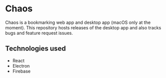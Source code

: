 # Chaos 

Chaos is a bookmarking web app and desktop app (macOS only at the moment). This repository hosts releases of the desktop app and also tracks bugs and feature request issues. 


## Technologies used

* React
* Electron 
* Firebase
